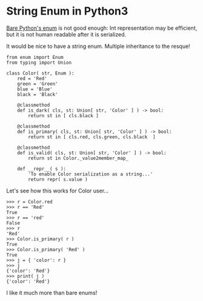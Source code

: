 # String Enum in Python3


[Bare Python's enum](https://docs.python.org/3/library/enum.html) is not good
enough: Int representation may be efficient, but it is not human readable after
it is serialized.

It would be nice to have a string enum.  Multiple inheritance to the resque!

```
from enum import Enum
from typing import Union

class Color( str, Enum ):
    red = 'Red'
    green = 'Green'
    blue = 'Blue'
    black = 'Black'

    @classmethod
    def is_dark( cls, st: Union[ str, 'Color' ] ) -> bool:
        return st in [ cls.black ]

    @classmethod
    def is_primary( cls, st: Union[ str, 'Color' ] ) -> bool:
        return st in [ cls.red, cls.green, cls.black  ]

    @classmethod
    def is_valid( cls, st: Union[ str, 'Color' ] ) -> bool:
        return st in Color._value2member_map_

    def __repr__( s ):
        'To enable Color serialization as a string...'
        return repr( s.value )
```

Let's see how this works for Color user...

```
>>> r = Color.red
>>> r == 'Red'
True
>>> r == 'red'
False
>>> r
'Red'
>>> Color.is_primary( r )
True
>>> Color.is_primary( 'Red' )
True
>>> j = { 'color': r }
>>> j
{'color': 'Red'}
>>> print( j )
{'color': 'Red'}
```

I like it much more than bare enums!
